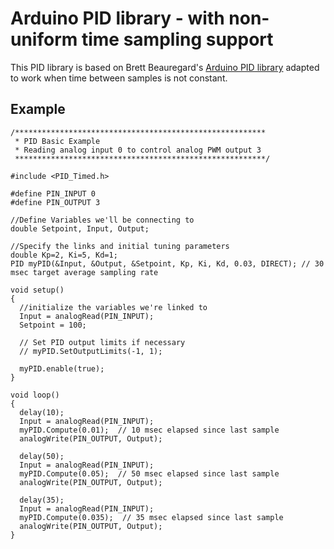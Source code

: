 # Arduino PID library - with non-uniform time sampling support

This PID library is based on Brett Beauregard's
[Arduino PID library](https://github.com/br3ttb/Arduino-PID-Library)
adapted to work when time between samples is not constant.

## Example
```
/********************************************************
 * PID Basic Example
 * Reading analog input 0 to control analog PWM output 3
 ********************************************************/

#include <PID_Timed.h>

#define PIN_INPUT 0
#define PIN_OUTPUT 3

//Define Variables we'll be connecting to
double Setpoint, Input, Output;

//Specify the links and initial tuning parameters
double Kp=2, Ki=5, Kd=1;
PID myPID(&Input, &Output, &Setpoint, Kp, Ki, Kd, 0.03, DIRECT); // 30 msec target average sampling rate

void setup()
{
  //initialize the variables we're linked to
  Input = analogRead(PIN_INPUT);
  Setpoint = 100;

  // Set PID output limits if necessary
  // myPID.SetOutputLimits(-1, 1);
  
  myPID.enable(true);
}

void loop()
{
  delay(10);
  Input = analogRead(PIN_INPUT);
  myPID.Compute(0.01);  // 10 msec elapsed since last sample
  analogWrite(PIN_OUTPUT, Output);

  delay(50);
  Input = analogRead(PIN_INPUT);
  myPID.Compute(0.05);  // 50 msec elapsed since last sample
  analogWrite(PIN_OUTPUT, Output);

  delay(35);
  Input = analogRead(PIN_INPUT);
  myPID.Compute(0.035);  // 35 msec elapsed since last sample
  analogWrite(PIN_OUTPUT, Output);
}
```
